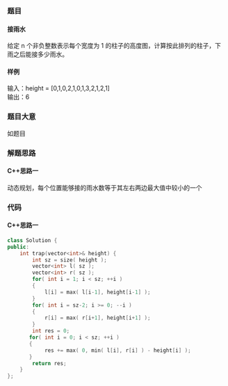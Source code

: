 ### 题目
#### 接雨水
给定 n 个非负整数表示每个宽度为 1 的柱子的高度图，计算按此排列的柱子，下雨之后能接多少雨水。
#### 样例
输入：height = [0,1,0,2,1,0,1,3,2,1,2,1]  
输出：6
### 题目大意
如题目
### 解题思路
#### C++思路一
动态规划，每个位置能够接的雨水数等于其左右两边最大值中较小的一个
### 代码
#### C++思路一
```C++
class Solution {
public:
    int trap(vector<int>& height) {
        int sz = size( height );
        vector<int> l( sz );
        vector<int> r( sz );
        for( int i = 1; i < sz; ++i )
        {
            l[i] = max( l[i-1], height[i-1] );
        }
        for( int i = sz-2; i >= 0; --i )
        {
            r[i] = max( r[i+1], height[i+1] );
        }
        int res = 0;
       for( int i = 0; i < sz; ++i )
       {
            res += max( 0, min( l[i], r[i] ) - height[i] );
       }
        return res;
    }
};
```